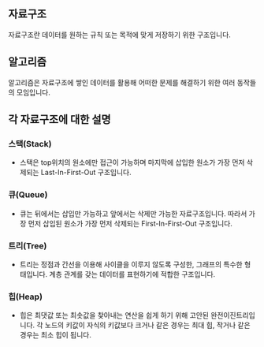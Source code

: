 <h2>자료구조</h2>
자료구조란 데이터를 원하는 규칙 또는 목적에 맞게 저장하기 위한 구조입니다.

<h2>알고리즘</h2>
알고리즘은 자료구조에 쌓인 데이터를 활용해 어떠한 문제를 해결하기 위한 여러 동작들의 모임입니다.

<h2>각 자료구조에 대한 설명</h2>

<h3>스택(Stack)</h3>

- 스택은 top위치의 원소에만 접근이 가능하며 마지막에 삽입한 원소가 가장 먼저 삭제되는 Last-In-First-Out 구조입니다.

<h3>큐(Queue)</h3>

- 큐는 뒤에서는 삽입만 가능하고 앞에서는 삭제만 가능한 자료구조입니다. 따라서 가장 먼저 삽입된 원소가 가장 먼저 삭제되는 First-In-First-Out 구조입니다.

<h3>트리(Tree)</h3>

- 트리는 정점과 간선을 이용해 사이클을 이루지 않도록 구성한, 그래프의 특수한 형태입니다. 계층 관계를 갖는 데이터를 표현하기에 적합한 구조입니다.

<h3>힙(Heap)</h3>

- 힙은 최댓값 또는 최솟값을 찾아내는 연산을 쉽게 하기 위해 고안된 완전이진트리입니다. 각 노드의 키값이 자식의 키값보다 크거나 같은 경우는 최대 힙, 작거나 같은 경우는 최소 힙이 됩니다.
